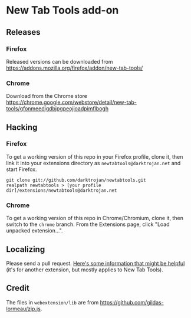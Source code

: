 New Tab Tools add-on
====================

Releases
--------

### Firefox
Released versions can be downloaded from https://addons.mozilla.org/firefox/addon/new-tab-tools/

### Chrome
Download from the Chrome store https://chrome.google.com/webstore/detail/new-tab-tools/gfonmeedigdbjpgpeojioadpimflbogh

Hacking
-------

### Firefox
To get a working version of this repo in your Firefox profile, clone it, then link it into your extensions directory as `newtabtools@darktrojan.net` and start Firefox.
```
git clone git://github.com/darktrojan/newtabtools.git
realpath newtabtools > [your profile dir]/extensions/newtabtools@darktrojan.net
```

### Chrome
To get a working version of this repo in Chrome/Chromium, clone it, then switch to the `chrome` branch. From the Extensions page, click "Load unpacked extension…".

Localizing
----------
Please send a pull request. [Here's some information that might be helpful](https://github.com/darktrojan/openwith/issues/141#issue-261143759) (it's for another extension, but mostly applies to New Tab Tools).

Credit
------
The files in `webextension/lib` are from https://github.com/gildas-lormeau/zip.js.
